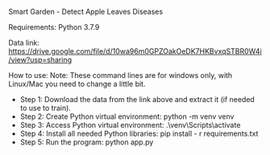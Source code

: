 Smart Garden - Detect Apple Leaves Diseases

Requirements: Python 3.7.9

Data link: https://drive.google.com/file/d/10wa96m0GPZOakOeDK7HKBvxqSTBR0W4i/view?usp=sharing

How to use:
Note: These command lines are for windows only, with Linux/Mac you need to change a little bit.
- Step 1: Download the data from the link above and extract it (if needed to use to train).
- Step 2: Create Python virtual environment: python -m venv venv
- Step 3: Access Python virtual environment: .\venv\Scripts\activate
- Step 4: Install all needed Python libraries: pip install - r requirements.txt
- Step 5: Run the program: python app.py

